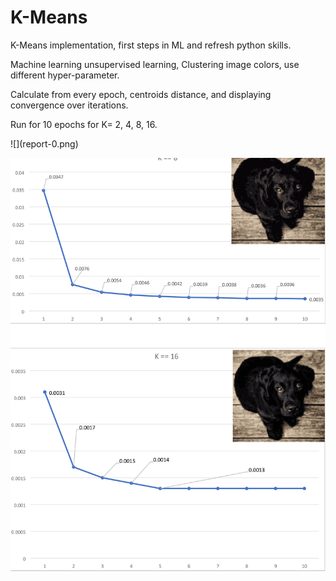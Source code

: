 # K-Means

<p> K-Means implementation, first steps in ML and refresh python skills.</p>

<p> Machine learning unsupervised learning, Clustering image colors, use different hyper-parameter. </p>

<p> Calculate from every epoch, centroids distance, and displaying convergence over iterations. </p>

<p> Run for 10 epochs for K= 2, 4, 8, 16. </p> 
![](report-0.png)

![](report-1.png)

